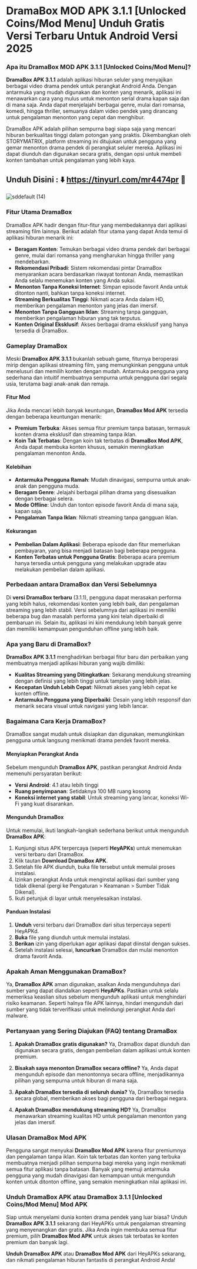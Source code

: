 # DramaBox MOD APK 3.1.1 [Unlocked Coins/Mod Menu] Unduh Gratis Versi Terbaru Untuk Android Versi 2025

### Apa itu DramaBox MOD APK 3.1.1 [Unlocked Coins/Mod Menu]?

**DramaBox APK 3.1.1** adalah aplikasi hiburan seluler yang menyajikan berbagai video drama pendek untuk perangkat Android Anda. Dengan antarmuka yang mudah digunakan dan konten yang menarik, aplikasi ini menawarkan cara yang mulus untuk menonton serial drama kapan saja dan di mana saja. Anda dapat menjelajahi berbagai genre, mulai dari romansa, komedi, hingga thriller, semuanya dalam video pendek yang dirancang untuk pengalaman menonton yang cepat dan menghibur.

DramaBox APK adalah pilihan sempurna bagi siapa saja yang mencari hiburan berkualitas tinggi dalam potongan yang praktis. Dikembangkan oleh STORYMATRIX, platform streaming ini ditujukan untuk pengguna yang gemar menonton drama pendek di perangkat seluler mereka. Aplikasi ini dapat diunduh dan digunakan secara gratis, dengan opsi untuk membeli konten tambahan untuk pengalaman yang lebih kaya.

## Unduh Disini : ⬇️ https://tinyurl.com/mr4474pr 📲
![sddefault (14)](https://github.com/user-attachments/assets/b3556e6a-4460-434a-ae5b-70ee17bc249d)


### Fitur Utama DramaBox

DramaBox APK hadir dengan fitur-fitur yang membedakannya dari aplikasi streaming film lainnya. Berikut adalah fitur utama yang dapat Anda temui di aplikasi hiburan menarik ini:

- **Beragam Konten**: Temukan berbagai video drama pendek dari berbagai genre, mulai dari romansa yang mengharukan hingga thriller yang mendebarkan.
- **Rekomendasi Pribadi**: Sistem rekomendasi pintar DramaBox menyarankan acara berdasarkan riwayat tontonan Anda, memastikan Anda selalu menemukan konten yang Anda sukai.
- **Menonton Tanpa Koneksi Internet**: Simpan episode favorit Anda untuk ditonton nanti, bahkan tanpa koneksi internet.
- **Streaming Berkualitas Tinggi**: Nikmati acara Anda dalam HD, memberikan pengalaman menonton yang jelas dan imersif.
- **Menonton Tanpa Gangguan Iklan**: Streaming tanpa gangguan, memberikan pengalaman hiburan yang tak terputus.
- **Konten Original Eksklusif**: Akses berbagai drama eksklusif yang hanya tersedia di DramaBox.

### Gameplay DramaBox

Meski **DramaBox APK 3.1.1** bukanlah sebuah game, fiturnya beroperasi mirip dengan aplikasi streaming film, yang memungkinkan pengguna untuk menelusuri dan memilih konten dengan mudah. Antarmuka pengguna yang sederhana dan intuitif membuatnya sempurna untuk pengguna dari segala usia, terutama bagi anak-anak dan remaja.

#### Fitur Mod

Jika Anda mencari lebih banyak keuntungan, **DramaBox Mod APK** tersedia dengan beberapa keuntungan menarik:

- **Premium Terbuka**: Akses semua fitur premium tanpa batasan, termasuk konten drama eksklusif dan streaming tanpa iklan.
- **Koin Tak Terbatas**: Dengan koin tak terbatas di **DramaBox Mod APK**, Anda dapat membuka konten khusus, semakin meningkatkan pengalaman menonton Anda.

#### Kelebihan

- **Antarmuka Pengguna Ramah**: Mudah dinavigasi, sempurna untuk anak-anak dan pengguna muda.
- **Beragam Genre**: Jelajahi berbagai pilihan drama yang disesuaikan dengan berbagai selera.
- **Mode Offline**: Unduh dan tonton episode favorit Anda di mana saja, kapan saja.
- **Pengalaman Tanpa Iklan**: Nikmati streaming tanpa gangguan iklan.

#### Kekurangan

- **Pembelian Dalam Aplikasi**: Beberapa episode dan fitur memerlukan pembayaran, yang bisa menjadi batasan bagi beberapa pengguna.
- **Konten Terbatas untuk Pengguna Gratis**: Beberapa acara premium hanya tersedia untuk pengguna yang melakukan upgrade atau melakukan pembelian dalam aplikasi.

### Perbedaan antara DramaBox dan Versi Sebelumnya

Di **versi DramaBox terbaru** (3.1.1), pengguna dapat merasakan performa yang lebih halus, rekomendasi konten yang lebih baik, dan pengalaman streaming yang lebih stabil. Versi sebelumnya dari aplikasi ini memiliki beberapa bug dan masalah performa yang kini telah diperbaiki di pembaruan ini. Selain itu, aplikasi ini kini mendukung lebih banyak genre dan memiliki kemampuan pengunduhan offline yang lebih baik.

### Apa yang Baru di DramaBox?

**DramaBox APK 3.1.1** menghadirkan berbagai fitur baru dan perbaikan yang membuatnya menjadi aplikasi hiburan yang wajib dimiliki:

- **Kualitas Streaming yang Ditingkatkan**: Sekarang mendukung streaming dengan definisi yang lebih tinggi untuk tampilan yang lebih jelas.
- **Kecepatan Unduh Lebih Cepat**: Nikmati akses yang lebih cepat ke konten offline.
- **Antarmuka Pengguna yang Diperbaiki**: Desain yang lebih responsif dan menarik secara visual untuk navigasi yang lebih lancar.

### Bagaimana Cara Kerja DramaBox?

DramaBox sangat mudah untuk disiapkan dan digunakan, memungkinkan pengguna untuk langsung menikmati drama pendek favorit mereka.

#### Menyiapkan Perangkat Anda

Sebelum mengunduh **DramaBox APK**, pastikan perangkat Android Anda memenuhi persyaratan berikut:

- **Versi Android**: 4.1 atau lebih tinggi
- **Ruang penyimpanan**: Setidaknya 100 MB ruang kosong
- **Koneksi internet yang stabil**: Untuk streaming yang lancar, koneksi Wi-Fi yang kuat disarankan.

#### Mengunduh DramaBox

Untuk memulai, ikuti langkah-langkah sederhana berikut untuk mengunduh **DramaBox APK**:

1. Kunjungi situs APK terpercaya (seperti **HeyAPKs**) untuk menemukan versi terbaru dari DramaBox.
2. Klik tautan **Download DramaBox APK**.
3. Setelah file APK diunduh, buka file tersebut untuk memulai proses instalasi.
4. Izinkan perangkat Anda untuk menginstal aplikasi dari sumber yang tidak dikenal (pergi ke Pengaturan > Keamanan > Sumber Tidak Dikenal).
5. Ikuti petunjuk di layar untuk menyelesaikan instalasi.

#### Panduan Instalasi

1. **Unduh** versi terbaru dari DramaBox dari situs terpercaya seperti HeyAPKd.
2. **Buka** file yang diunduh untuk memulai instalasi.
3. **Berikan** izin yang diperlukan agar aplikasi dapat diinstal dengan sukses.
4. Setelah instalasi selesai, **luncurkan** DramaBox dan mulai menonton drama favorit Anda.

### Apakah Aman Menggunakan DramaBox?

Ya, **DramaBox APK** aman digunakan, asalkan Anda mengunduhnya dari sumber yang dapat diandalkan seperti **HeyAPKs**. Pastikan untuk selalu memeriksa keaslian situs sebelum mengunduh aplikasi untuk menghindari risiko keamanan. Seperti halnya file APK lainnya, hindari mengunduh dari sumber yang tidak terverifikasi untuk melindungi perangkat Anda dari malware.

### Pertanyaan yang Sering Diajukan (FAQ) tentang DramaBox

1. **Apakah DramaBox gratis digunakan?**
   Ya, DramaBox dapat diunduh dan digunakan secara gratis, dengan pembelian dalam aplikasi untuk konten premium.

2. **Bisakah saya menonton DramaBox secara offline?**
   Ya, Anda dapat mengunduh episode dan menontonnya secara offline, menjadikannya pilihan yang sempurna untuk hiburan di mana saja.

3. **Apakah DramaBox tersedia di seluruh dunia?**
   Ya, DramaBox tersedia secara global, memberikan akses bagi pengguna dari berbagai negara.

4. **Apakah DramaBox mendukung streaming HD?**
   Ya, DramaBox menawarkan streaming kualitas HD untuk pengalaman menonton yang jelas dan imersif.

### Ulasan DramaBox Mod APK

Pengguna sangat menyukai **DramaBox Mod APK** karena fitur premiumnya dan pengalaman tanpa iklan. Koin tak terbatas dan konten yang terbuka membuatnya menjadi pilihan sempurna bagi mereka yang ingin menikmati semua fitur aplikasi tanpa batasan. Banyak yang memuji antarmuka pengguna yang mudah dinavigasi dan kemampuan untuk mengunduh konten untuk ditonton offline, yang semakin meningkatkan nilai aplikasi ini.

### Unduh DramaBox APK atau DramaBox 3.1.1 [Unlocked Coins/Mod Menu] Mod APK 

Siap untuk menyelami dunia konten drama pendek yang luar biasa? Unduh **DramaBox APK 3.1.1** sekarang dari HeyAPKs untuk pengalaman streaming yang menyenangkan dan gratis. Jika Anda ingin membuka semua fitur premium, pilih **DramaBox Mod APK** untuk akses tak terbatas ke konten premium dan banyak lagi.

**Unduh DramaBox APK** atau **DramaBox Mod APK** dari HeyAPKs sekarang, dan nikmati pengalaman hiburan fantastis di perangkat Android Anda!
